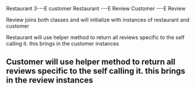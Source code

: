 Restaurant 3---E customer
Restaurant ---E Review
Customer ---E Review

Review joins both classes and will initialize with instances of restaurant and customer

Restaurant will use helper method to return all reviews specific to the self calling it. this brings in the customer instances

Customer will use helper method to return all reviews specific to the self calling it. this brings in the review instances
--------

